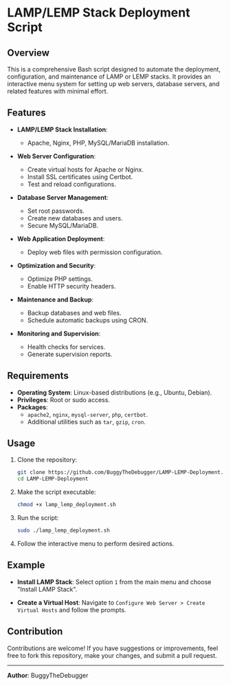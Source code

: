 
# LAMP/LEMP Stack Deployment Script

## Overview

This is a comprehensive Bash script designed to automate the deployment, configuration, and maintenance of LAMP or LEMP stacks. It provides an interactive menu system for setting up web servers, database servers, and related features with minimal effort.

## Features

- **LAMP/LEMP Stack Installation**:
  - Apache, Nginx, PHP, MySQL/MariaDB installation.

- **Web Server Configuration**:
  - Create virtual hosts for Apache or Nginx.
  - Install SSL certificates using Certbot.
  - Test and reload configurations.

- **Database Server Management**:
  - Set root passwords.
  - Create new databases and users.
  - Secure MySQL/MariaDB.

- **Web Application Deployment**:
  - Deploy web files with permission configuration.

- **Optimization and Security**:
  - Optimize PHP settings.
  - Enable HTTP security headers.

- **Maintenance and Backup**:
  - Backup databases and web files.
  - Schedule automatic backups using CRON.

- **Monitoring and Supervision**:
  - Health checks for services.
  - Generate supervision reports.

## Requirements

- **Operating System**: Linux-based distributions (e.g., Ubuntu, Debian).
- **Privileges**: Root or sudo access.
- **Packages**:
  - `apache2`, `nginx`, `mysql-server`, `php`, `certbot`.
  - Additional utilities such as `tar`, `gzip`, `cron`.

## Usage

1. Clone the repository:
   ```bash
   git clone https://github.com/BuggyTheDebugger/LAMP-LEMP-Deployment.git
   cd LAMP-LEMP-Deployment
   ```

2. Make the script executable:
   ```bash
   chmod +x lamp_lemp_deployment.sh
   ```

3. Run the script:
   ```bash
   sudo ./lamp_lemp_deployment.sh
   ```

4. Follow the interactive menu to perform desired actions.

## Example

- **Install LAMP Stack**:
  Select option `1` from the main menu and choose "Install LAMP Stack".

- **Create a Virtual Host**:
  Navigate to `Configure Web Server > Create Virtual Hosts` and follow the prompts.

## Contribution

Contributions are welcome! If you have suggestions or improvements, feel free to fork this repository, make your changes, and submit a pull request.


---

**Author**: BuggyTheDebugger
